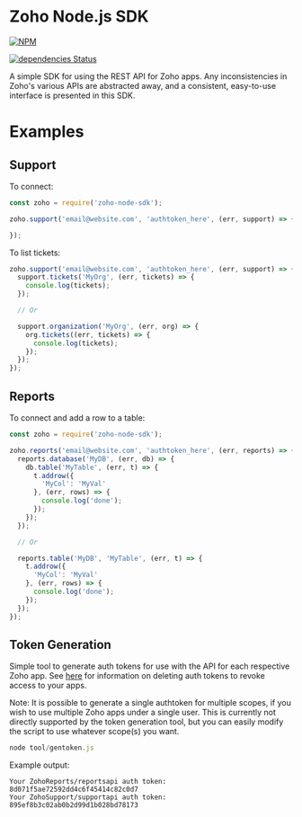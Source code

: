 Zoho Node.js SDK
================

[![NPM](https://nodei.co/npm/zoho-node-sdk.png)](https://nodei.co/npm/zoho-node-sdk/)

[![dependencies Status](https://david-dm.org/paulholden2/zoho-node-sdk/status.svg)](https://david-dm.org/paulholden2/zoho-node-sdk)

A simple SDK for using the REST API for Zoho apps. Any inconsistencies in
Zoho's various APIs are abstracted away, and a consistent, easy-to-use
interface is presented in this SDK.

Examples
========

## Support

To connect:

```javascript
const zoho = require('zoho-node-sdk');

zoho.support('email@website.com', 'authtoken_here', (err, support) => {

});
```

To list tickets:

```javascript
zoho.support('email@website.com', 'authtoken_here', (err, support) => {
  support.tickets('MyOrg', (err, tickets) => {
    console.log(tickets);
  });

  // Or

  support.organization('MyOrg', (err, org) => {
    org.tickets((err, tickets) => {
      console.log(tickets);
    });
  });
});
```

## Reports

To connect and add a row to a table:

```javascript
const zoho = require('zoho-node-sdk');

zoho.reports('email@website.com', 'authtoken_here', (err, reports) => {
  reports.database('MyDB', (err, db) => {
    db.table('MyTable', (err, t) => {
      t.addrow({
        'MyCol': 'MyVal'
      }, (err, rows) => {
        console.log('done');
      });
    });
  });

  // Or

  reports.table('MyDB', 'MyTable', (err, t) => {
    t.addrow({
      'MyCol': 'MyVal'
    }, (err, rows) => {
      console.log('done');
    });
  });
});
```

## Token Generation

Simple tool to generate auth tokens for use with the API for each respective
Zoho app. See [here](https://www.zoho.com/recruit/helpnew/job-boards-resumes/resume-management/resume-extractor/resume-extractor-delete-auth-token.html) for information on deleting auth tokens to
revoke access to your apps.

Note: It is possible to generate a single authtoken for multiple scopes, if
you wish to use multiple Zoho apps under a single user. This is currently not
directly supported by the token generation tool, but you can easily modify the
script to use whatever scope(s) you want.

```javascript
node tool/gentoken.js
```

Example output:

```
Your ZohoReports/reportsapi auth token: 8d071f5ae72592dd4c6f45414c82c0d7
Your ZohoSupport/supportapi auth token: 895ef8b3c02ab0b2d99d1b028bd78173

```
